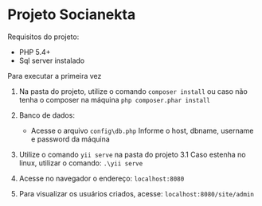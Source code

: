 # Projeto Socianekta

Requisitos do projeto: 
* PHP 5.4+ 
* Sql server instalado 

Para executar a primeira vez
    
1. Na pasta do projeto, utilize o comando `composer install` ou caso não tenha o composer na máquina `php composer.phar install`

2. Banco de dados:

    *   Acesse o arquivo `config\db.php`
        Informe o host, dbname, username e password da máquina

3. Utilize o comando `yii serve` na pasta do projeto
    3.1 Caso estenha no linux, utilizar o comando: `.\yii serve`

4. Acesse no navegador o endereço: `localhost:8080`

5. Para visualizar os usuários criados, acesse: `localhost:8080/site/admin`